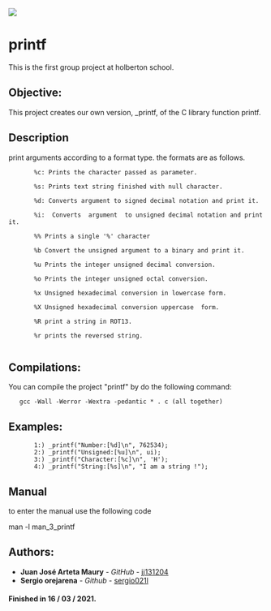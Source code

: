 [![](https://www.holbertonschool.com/holberton-logo.png)](https://www.holbertonschool.com/)

# printf
This is the first group project at holberton school.

## Objective: 
This project creates our own version, _printf, of the C library function printf. 



## Description

print arguments according to a format type.
the formats are as follows.

```
       %c: Prints the character passed as parameter.

       %s: Prints text string finished with null character.

       %d: Converts argument to signed decimal notation and print it.

       %i:  Converts  argument  to unsigned decimal notation and print it.

       %% Prints a single '%' character

       %b Convert the unsigned argument to a binary and print it.

       %u Prints the integer unsigned decimal conversion.

       %o Prints the integer unsigned octal conversion.

       %x Unsigned hexadecimal conversion in lowercase form.

       %X Unsigned hexadecimal conversion uppercase  form.
       
       %R print a string in ROT13.
       
       %r prints the reversed string.
       
```
## Compilations:
  You can compile the project "printf" by do the following command:

       gcc -Wall -Werror -Wextra -pedantic * . c (all together) 
       
       
## Examples:
```
       1:) _printf("Number:[%d]\n", 762534);
       2:) _printf("Unsigned:[%u]\n", ui);
       3:) _printf("Character:[%c]\n", 'H');
       4:) _printf("String:[%s]\n", "I am a string !");
```
## Manual
to enter the manual use the following code

man -l man_3_printf

## Authors:

* **Juan José Arteta Maury** - *GitHub* - [jj131204](https://github.com/jj131204)
* **Sergio orejarena** - *Github* - [sergio021l](https://github.com/SergioO21)

#### Finished in 16 / 03 / 2021.
